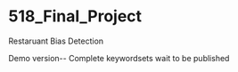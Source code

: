 # 518_Final_Project
Restaruant Bias Detection 

Demo version-- Complete keywordsets wait to be published
